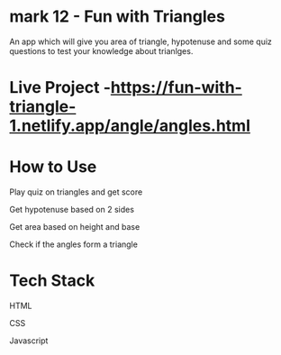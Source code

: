 # mark 12 - Fun with Triangles
An app which will give you area of triangle, hypotenuse and some quiz questions to test your knowledge about trianlges.

# Live Project -https://fun-with-triangle-1.netlify.app/angle/angles.html
# How to Use
Play quiz on triangles and get score

Get hypotenuse based on 2 sides

Get area based on height and base

Check if the angles form a triangle

# Tech Stack
HTML

CSS

Javascript
